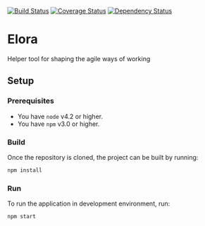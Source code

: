 [![Build Status](https://travis-ci.org/elora-io/elora.svg?branch=master)](https://travis-ci.org/elora-io/elora)
[![Coverage Status](https://coveralls.io/repos/github/elora-io/elora/badge.svg?branch=master)](https://coveralls.io/github/elora-io/elora?branch=master)
[![Dependency Status](https://www.versioneye.com/user/projects/5707d458fcd19a00415b0f2a/badge.svg?style=flat)](https://www.versioneye.com/user/projects/5707d458fcd19a00415b0f2a)
# Elora
Helper tool for shaping the agile ways of working
## Setup
### Prerequisites
* You have `node` v4.2 or higher.
* You have `npm` v3.0 or higher.

### Build
Once the repository is cloned, the project can be built by running:
```sh
npm install
```
### Run
To run the application in development environment, run:
```sh
npm start
```
